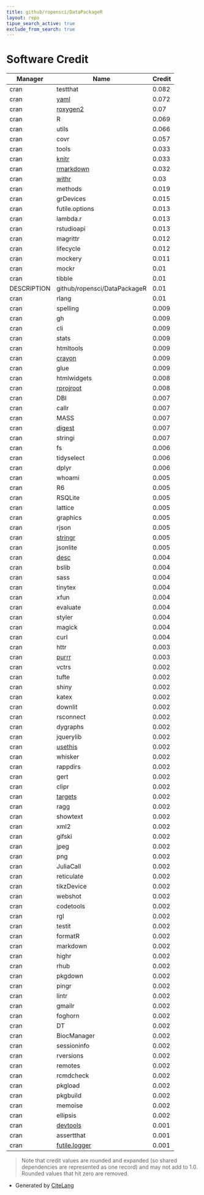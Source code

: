 ```yaml
---
title: github/ropensci/DataPackageR
layout: repo
tipue_search_active: true
exclude_from_search: true
---
```

# Software Credit

|Manager|Name|Credit|
|-------|----|------|
|cran|testthat|0.082|
|cran|[yaml](https://github.com/vubiostat/r-yaml/)|0.072|
|cran|[roxygen2](https://roxygen2.r-lib.org/)|0.07|
|cran|R|0.069|
|cran|utils|0.066|
|cran|covr|0.057|
|cran|tools|0.033|
|cran|[knitr](https://yihui.org/knitr/)|0.033|
|cran|[rmarkdown](https://github.com/rstudio/rmarkdown)|0.032|
|cran|[withr](https://withr.r-lib.org)|0.03|
|cran|methods|0.019|
|cran|grDevices|0.015|
|cran|futile.options|0.013|
|cran|lambda.r|0.013|
|cran|rstudioapi|0.013|
|cran|magrittr|0.012|
|cran|lifecycle|0.012|
|cran|mockery|0.011|
|cran|mockr|0.01|
|cran|tibble|0.01|
|DESCRIPTION|github/ropensci/DataPackageR|0.01|
|cran|rlang|0.01|
|cran|spelling|0.009|
|cran|gh|0.009|
|cran|cli|0.009|
|cran|stats|0.009|
|cran|htmltools|0.009|
|cran|[crayon](https://github.com/r-lib/crayon#readme)|0.009|
|cran|glue|0.009|
|cran|htmlwidgets|0.008|
|cran|[rprojroot](https://rprojroot.r-lib.org/)|0.008|
|cran|DBI|0.007|
|cran|callr|0.007|
|cran|MASS|0.007|
|cran|[digest](https://github.com/eddelbuettel/digest)|0.007|
|cran|stringi|0.007|
|cran|fs|0.006|
|cran|tidyselect|0.006|
|cran|dplyr|0.006|
|cran|whoami|0.005|
|cran|R6|0.005|
|cran|RSQLite|0.005|
|cran|lattice|0.005|
|cran|graphics|0.005|
|cran|rjson|0.005|
|cran|[stringr](http://stringr.tidyverse.org)|0.005|
|cran|jsonlite|0.005|
|cran|[desc](https://github.com/r-lib/desc#readme)|0.004|
|cran|bslib|0.004|
|cran|sass|0.004|
|cran|tinytex|0.004|
|cran|xfun|0.004|
|cran|evaluate|0.004|
|cran|styler|0.004|
|cran|magick|0.004|
|cran|curl|0.004|
|cran|httr|0.003|
|cran|[purrr](http://purrr.tidyverse.org)|0.003|
|cran|vctrs|0.002|
|cran|tufte|0.002|
|cran|shiny|0.002|
|cran|katex|0.002|
|cran|downlit|0.002|
|cran|rsconnect|0.002|
|cran|dygraphs|0.002|
|cran|jquerylib|0.002|
|cran|[usethis](https://usethis.r-lib.org)|0.002|
|cran|whisker|0.002|
|cran|rappdirs|0.002|
|cran|gert|0.002|
|cran|clipr|0.002|
|cran|[targets](https://docs.ropensci.org/targets/)|0.002|
|cran|ragg|0.002|
|cran|showtext|0.002|
|cran|xml2|0.002|
|cran|gifski|0.002|
|cran|jpeg|0.002|
|cran|png|0.002|
|cran|JuliaCall|0.002|
|cran|reticulate|0.002|
|cran|tikzDevice|0.002|
|cran|webshot|0.002|
|cran|codetools|0.002|
|cran|rgl|0.002|
|cran|testit|0.002|
|cran|formatR|0.002|
|cran|markdown|0.002|
|cran|highr|0.002|
|cran|rhub|0.002|
|cran|pkgdown|0.002|
|cran|pingr|0.002|
|cran|lintr|0.002|
|cran|gmailr|0.002|
|cran|foghorn|0.002|
|cran|DT|0.002|
|cran|BiocManager|0.002|
|cran|sessioninfo|0.002|
|cran|rversions|0.002|
|cran|remotes|0.002|
|cran|rcmdcheck|0.002|
|cran|pkgload|0.002|
|cran|pkgbuild|0.002|
|cran|memoise|0.002|
|cran|ellipsis|0.002|
|cran|[devtools](https://devtools.r-lib.org/)|0.001|
|cran|assertthat|0.001|
|cran|[futile.logger](NA)|0.001|


> Note that credit values are rounded and expanded (so shared dependencies are represented as one record) and may not add to 1.0. Rounded values that hit zero are removed.


- Generated by [CiteLang](https://github.com/vsoch/citelang)
